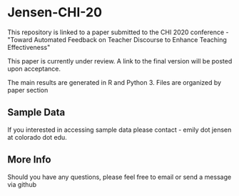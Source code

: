 # Jensen-CHI-20
This repository is linked to a paper submitted to the CHI 2020 conference - "Toward Automated Feedback on Teacher Discourse to Enhance Teaching Effectiveness"

This paper is currently under review. A link to the final version will be posted upon acceptance.

The main results are generated in R and Python 3. Files are organized by paper section

## Sample Data
If you interested in accessing sample data please contact - emily dot jensen at colorado dot edu.

## More Info
Should you have any questions, please feel free to email or send a message via github
